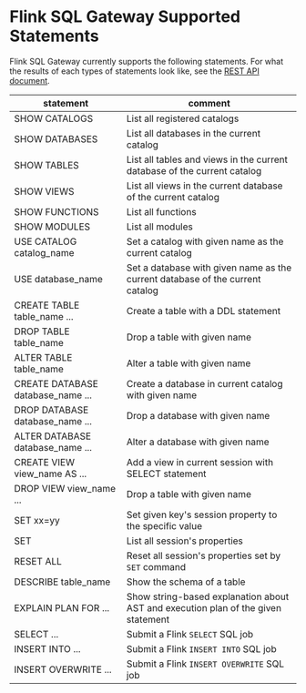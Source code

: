 # Flink SQL Gateway Supported Statements

Flink SQL Gateway currently supports the following statements. For what the results of each types of statements look like, see the [REST API document](docs/rest-api.md).

|  statement   | comment  |
|  ----  | ----  |
| SHOW CATALOGS | List all registered catalogs |
| SHOW DATABASES | List all databases in the current catalog |
| SHOW TABLES | List all tables and views in the current database of the current catalog |
| SHOW VIEWS | List all views in the current database of the current catalog |
| SHOW FUNCTIONS | List all functions |
| SHOW MODULES | List all modules |
| USE CATALOG catalog_name | Set a catalog with given name as the current catalog |
| USE database_name | Set a database with given name as the current database of the current catalog |
| CREATE TABLE table_name ... | Create a table with a DDL statement |
| DROP TABLE table_name | Drop a table with given name |
| ALTER TABLE table_name | Alter a table with given name |
| CREATE DATABASE database_name ... | Create a database in current catalog with given name |
| DROP DATABASE database_name ... | Drop a database with given name |
| ALTER DATABASE database_name ... | Alter a database with given name |
| CREATE VIEW view_name AS ... | Add a view in current session with SELECT statement |
| DROP VIEW view_name ... | Drop a table with given name |
| SET xx=yy | Set given key's session property to the specific value |
| SET | List all session's properties |
| RESET ALL | Reset all session's properties set by `SET` command |
| DESCRIBE table_name | Show the schema of a table |
| EXPLAIN PLAN FOR ... | Show string-based explanation about AST and execution plan of the given statement |
| SELECT ... | Submit a Flink `SELECT` SQL job |
| INSERT INTO ... | Submit a Flink `INSERT INTO` SQL job |
| INSERT OVERWRITE ... | Submit a Flink `INSERT OVERWRITE` SQL job |